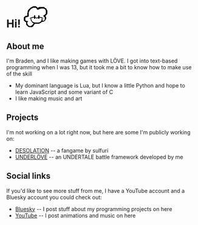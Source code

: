 # Hi! ![Animated icon](costumeGuy.gif)

## About me
I'm Braden, and I like making games with LÖVE. I got into text-based programming when I was 13, but it took me a bit to know how to make use of the skill </br>
- My dominant language is Lua, but I know a little Python and hope to learn JavaScript and some variant of C
- I like making music and art </br>

## Projects
I'm not working on a lot right now, but here are some I'm publicly working on: </br>
- [DESOLATION](https://gamejolt.com/games/desonee/907634?feed_last_id=%7B%22ver%22:%221%22,%22pos%22:%221719727571.368%22%7D) -- a fangame by sulfuri <br>
- [UNDERLÖVE](https://github.com/bradensMG/underlove) -- an UNDERTALE battle framework developed by me

## Social links
If you'd like to see more stuff from me, I have a YouTube account and a Bluesky account you could check out: </br>
- [Bluesky](https://bradensmg.bsky.social) -- I post stuff about my programming projects on here </br>
- [YouTube](https://youtube.com/@bradensmediocregames) -- I post animations and music on here

